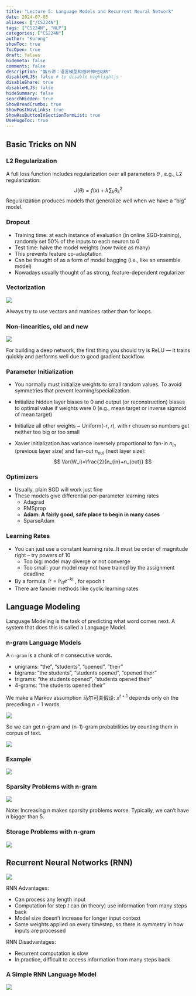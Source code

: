 ```yaml
---
title: "Lecture 5: Language Models and Recurrent Neural Network"
date: 2024-07-05
aliases: ["/CS224N"]
tags: ["CS224N", "NLP"]
categories: ["CS224N"]
author: "Kurong"
showToc: true
TocOpen: true
draft: falses
hidemeta: false
comments: false
description: "第五讲：语言模型和循环神经网络"
disableHLJS: false # to disable highlightjs
disableShare: true
disableHLJS: false
hideSummary: false
searchHidden: true
ShowBreadCrumbs: true
ShowPostNavLinks: true
ShowRssButtonInSectionTermList: true
UseHugoToc: true
---
```


## Basic Tricks on NN

### L2 Regularization

A full loss function includes regularization over all parameters $\theta$ , e.g., L2 regularization:
$$
J(\theta)=f(x)+\lambda \sum_k \theta^2_k
$$
Regularization produces models that generalize well when we have a “big” model.

### Dropout

- Training time: at each instance of evaluation (in online SGD-training), randomly set  50% of the inputs to each neuron to 0
- Test time: halve the model weights (now twice as many)
- This prevents feature co-adaptation
- Can be thought of as a form of model bagging (i.e., like an ensemble model)
- Nowadays usually thought of as strong, feature-dependent regularizer

### Vectorization

![](/img/CS224N/lesson_5/img1.png)

Always try to use vectors and matrices rather than for loops.

### Non-linearities, old and new

![](/img/CS224N/lesson_5/img2.png)

For building a deep network, the first thing you should try is ReLU — it trains quickly and performs well due to good gradient backflow.

### Parameter Initialization

- You normally must initialize weights to small random values. To avoid symmetries that prevent learning/specialization.

- Initialize hidden layer biases to 0 and output (or reconstruction) biases to optimal value  if weights were 0 (e.g., mean target or inverse sigmoid of mean target)

- Initialize all other weights ~ Uniform($–r$,  $r$), with $r$ chosen so numbers get neither too big or too small

- Xavier initialization has variance inversely proportional to fan-in $n_{in}$ (previous layer size)  and fan-out $n_{out}$ (next layer size):
  $$
  Var(W_i)=\frac{2}{n_{in}+n_{out}}
  $$

### Optimizers 

- Usually, plain SGD will work just fine
- These models give differential per-parameter learning rates
  - Adagrad
  - RMSprop
  - **Adam: A fairly good, safe place to begin in many cases**
  - SparseAdam

### Learning Rates

- You can just use a constant learning rate. It must be order of magnitude right – try powers of 10
  - Too big: model may diverge or not converge
  - Too small: your model may not have trained by the assignment deadline
- By a formula: $lr=lr_0e^{-kt}$ , for epoch $t$
- There are fancier methods like cyclic learning rates



## Language Modeling

Language Modeling is the task of predicting what word comes next. A system that does this is called a Language Model.

### n-gram Language Models

A `n-gram` is a chunk of $n$​ consecutive words.

- unigrams: “the”, “students”, “opened”, ”their” 
- bigrams: “the students”, “students opened”, “opened their” 
- trigrams: “the students opened”, “students opened their” 
- 4-grams: “the students opened their”

We make a Markov assumption 马尔可夫假设: $x^{t+1}$ depends only on the preceding $n-1$ words

![](/img/CS224N/lesson_5/img3.png)

So we can get n-gram and (n-1)-gram probabilities by counting them in corpus of text.

![](/img/CS224N/lesson_5/img4.png)

### Example

![](/img/CS224N/lesson_5/img5.png)

### Sparsity Problems with n-gram

![](/img/CS224N/lesson_5/img6.png)

Note: Increasing n makes sparsity problems worse. Typically, we can’t have $n$​ bigger than 5.

### Storage Problems with n-gram

![](/img/CS224N/lesson_5/img7.png)



## Recurrent Neural Networks (RNN)

![](/img/CS224N/lesson_5/img8.png)

RNN Advantages:

- Can process any length input
- Computation for step $t$​ can (in  theory) use information from many steps back
- Model size doesn’t increase for  longer input context
- Same weights applied on every  timestep, so there is symmetry  in how inputs are processed

RNN Disadvantages:

- Recurrent computation is slow
- In practice, difficult to access  information from many steps back

### A Simple RNN Language Model

![](/img/CS224N/lesson_5/img9.png)
